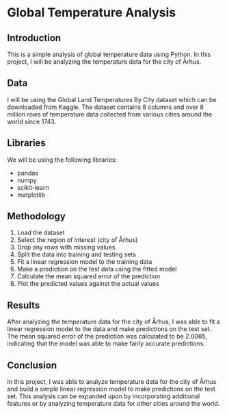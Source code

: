 # Global Temperature Analysis

## Introduction

This is a simple analysis of global temperature data using Python. In this project, I will be analyzing the temperature data for the city of Århus.

## Data

I will be using the Global Land Temperatures By City dataset which can be downloaded from Kaggle. The dataset contains 8 columns and over 8 million rows of temperature data collected from various cities around the world since 1743.

## Libraries

We will be using the following libraries:

- pandas
- numpy
- scikit-learn
- matplotlib

## Methodology

1. Load the dataset
2. Select the region of interest (city of Århus)
3. Drop any rows with missing values
4. Split the data into training and testing sets
5. Fit a linear regression model to the training data
6. Make a prediction on the test data using the fitted model
7. Calculate the mean squared error of the prediction
8. Plot the predicted values against the actual values

## Results

After analyzing the temperature data for the city of Århus, I was able to fit a linear regression model to the data and make predictions on the test set. The mean squared error of the prediction was calculated to be 2.0065, indicating that the model was able to make fairly accurate predictions.

## Conclusion

In this project, I was able to analyze temperature data for the city of Århus and build a simple linear regression model to make predictions on the test set. This analysis can be expanded upon by incorporating additional features or by analyzing temperature data for other cities around the world.

